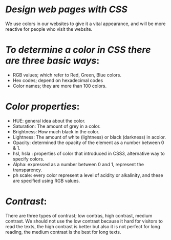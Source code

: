 # ***Design web pages with CSS***
We use colors in our websites to give it a vital appearance, and will be more reactive for people who visit the website.

# ***To determine a color in CSS there are three basic ways***:
-	RGB values; which refer to Red, Green, Blue colors.
-	Hex codes; depend on hexadecimal codes 
-	Color names; they are more than 100 colors.

# ***Color properties***:
-	HUE: general idea about the color.
-	Saturation: The amount of grey in a color.
-	Brightness: How much black in the color.
-	Lightness: The amount of white (lightness) or black (darkness) in acolor.
-	Opacity: determined the opacity of the element as a number between 0 & 1.
-	hsl, hsla : properties of color that introduced in CSS3, alternative way to specify colors. 
-	Alpha: expressed as a number between 0 and 1, represent the transparency. 
-	ph scale: every color  represent  a  level of acidity or alkalinity, and these are specified using RGB values.
# ***Contrast***:
There are three types of contrast; low contras, high contrast, medium contrast.
We should not use the low contrast because it hard for visitors to read the texts, the high contrast is better but also it is not perfect for long reading, the medium contrast is the best for long texts.
 

